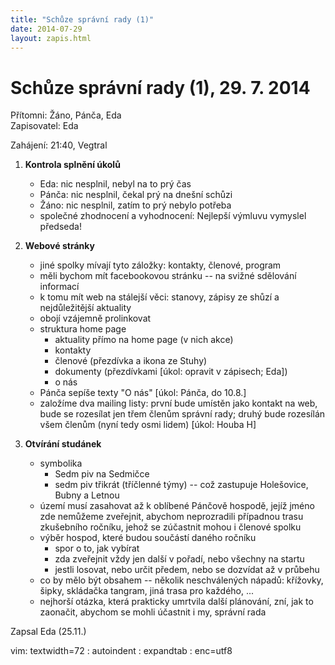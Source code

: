 ```yaml
---
title: "Schůze správní rady (1)"
date: 2014-07-29
layout: zapis.html
---
```

Schůze správní rady (1), 29. 7. 2014
=========================
Přítomni: Žáno, Pánča, Eda  
Zapisovatel: Eda  

Zahájení: 21:40, Vegtral

1. **Kontrola splnění úkolů**  
    - Eda: nic nesplnil, nebyl na to prý čas
	- Pánča: nic nesplnil, čekal prý na dnešní schůzi
    - Žáno: nic nesplnil, zatím to prý nebylo potřeba
    - společné zhodnocení a vyhodnocení: Nejlepší výmluvu vymyslel
      předseda!

2. **Webové stránky**  
    - jiné spolky mívají tyto záložky: kontakty, členové, program
    - měli bychom mít facebookovou stránku -- na svižné sdělování
      informací
    - k tomu mít web na stálejší věci: stanovy, zápisy ze shůzí
      a nejdůležitější aktuality
    - obojí vzájemně prolinkovat
    - struktura home page
        - aktuality přímo na home page (v nich akce)
        - kontakty
        - členové (přezdívka a ikona ze Stuhy)
        - dokumenty (přezdívkami [úkol: opravit v zápisech; Eda])
        - o nás
    - Pánča sepíše texty "O nás" [úkol: Pánča, do 10.8.]
    - založíme dva mailing listy: první bude umístěn jako kontakt na
      web, bude se rozesílat jen třem členům správní rady; druhý bude
      rozesílán všem členům (nyní tedy osmi lidem) [úkol: Houba H]

3. **Otvírání studánek**  
    - symbolika
        - Sedm piv na Sedmičce
        - sedm piv třikrát (tříčlenné týmy) -- což zastupuje Holešovice,
          Bubny a Letnou
    - území musí zasahovat až k oblíbené Pánčově hospodě, jejíž jméno
      zde nemůžeme zveřejnit, abychom neprozradili případnou trasu
      zkušebního ročníku, jehož se zúčastnit mohou i členové spolku
    - výběr hospod, které budou součástí daného ročníku
        - spor o to, jak vybírat
        - zda zveřejnit vždy jen další v pořadí, nebo všechny na startu
        - jestli losovat, nebo určit předem, nebo se dozvídat až
          v průbehu
    - co by mělo být obsahem -- několik neschválených nápadů: křížovky,
      šipky, skládačka tangram, jiná trasa pro každého, ...
    - nejhorší otázka, která prakticky umrtvila další plánování, zní,
      jak to zaonačit, abychom se mohli účastnit i my, správní rada

Zapsal Eda (25.11.)

 vim: textwidth=72 : autoindent : expandtab :
 enc=utf8
